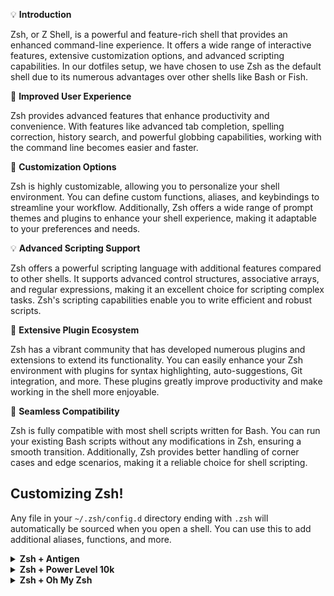 💡 **Introduction**

Zsh, or Z Shell, is a powerful and feature-rich shell that provides an enhanced command-line experience. It offers a wide range of interactive features, extensive customization options, and advanced scripting capabilities. In our dotfiles setup, we have chosen to use Zsh as the default shell due to its numerous advantages over other shells like Bash or Fish.

🚀 **Improved User Experience**

Zsh provides advanced features that enhance productivity and convenience. With features like advanced tab completion, spelling correction, history search, and powerful globbing capabilities, working with the command line becomes easier and faster.

🔧 **Customization Options**

Zsh is highly customizable, allowing you to personalize your shell environment. You can define custom functions, aliases, and keybindings to streamline your workflow. Additionally, Zsh offers a wide range of prompt themes and plugins to enhance your shell experience, making it adaptable to your preferences and needs.

💡 **Advanced Scripting Support**

Zsh offers a powerful scripting language with additional features compared to other shells. It supports advanced control structures, associative arrays, and regular expressions, making it an excellent choice for scripting complex tasks. Zsh's scripting capabilities enable you to write efficient and robust scripts.

🔋 **Extensive Plugin Ecosystem**

Zsh has a vibrant community that has developed numerous plugins and extensions to extend its functionality. You can easily enhance your Zsh environment with plugins for syntax highlighting, auto-suggestions, Git integration, and more. These plugins greatly improve productivity and make working in the shell more enjoyable.

🔗 **Seamless Compatibility**

Zsh is fully compatible with most shell scripts written for Bash. You can run your existing Bash scripts without any modifications in Zsh, ensuring a smooth transition. Additionally, Zsh provides better handling of corner cases and edge scenarios, making it a reliable choice for shell scripting.

## Customizing Zsh!

Any file in your `~/.zsh/config.d` directory ending with `.zsh` will automatically be sourced when you open a shell. You can use this to add additional aliases, functions, and more.

<details>
<summary><strong>Zsh + Antigen</strong></summary>

[Antigen](https://github.com/zsh-users/antigen) is a small set of functions that help you easily manage your shell (Zsh) plugins, called bundles. It is similar to bundles in a typical vim+pathogen setup.

To add Antigen as your plugin manager, execute the following command to download the latest stable version of Antigen into your home directory (check the [installation](https://github.com/zsh-users/antigen#installation) steps for more details):

```sh
curl -L git.io/antigen > ~/.antigen.zsh
```

Then, create the file `~/.zsh/config.d/antigen.zsh` with the following content:

```sh
source "${HOME}"/.antigen.zsh

antigen apply
```

This file will be automatically sourced.

</details>

<details>
<summary><strong>Zsh + Power Level 10k</strong></summary>

You can use [Power Level 10k](https://github.com/romkatv/powerlevel10k) as your Zsh theme by installing it and creating a custom file, e.g., `~/.zsh/config.d/p10k.zsh`, with the following content:

```sh
# Source Power Level 10k 💡
source /usr/share/zsh-theme-powerlevel10k/powerlevel10k.zsh-theme
# 💡

# To customize prompt, run `p10k configure` or edit ~/.p10k.zsh.
[ ! -f ~/.p10k.zsh ] || source ~/.p10k.zsh
```

This file will be automatically sourced.

</details>

<details>
<summary><strong>Zsh + Oh My Zsh</strong></summary>

To customize your dotfiles setup to use Oh My Zsh, you can follow these steps:

1. Install Oh My Zsh by running the following command in your terminal:

```shell
sh -c "$(curl -fsSL https://raw.github.com/ohmyzsh/ohmyzsh/master/tools/install.sh)"
```

2. Once Oh My Zsh is installed, you can create a custom file, e.g., `~/.zsh/config.d/oh-my-zsh.zsh`, with the following content:

```shell
# Load Oh My Zsh
export ZSH="/your/oh-my-zsh/path"

source "$ZSH/oh-my-zsh.sh"
```

Make sure to replace `/your/oh-my-zsh/path` with the actual path to your Oh My Zsh installation directory.

3. Additionally, you can customize your Oh My Zsh configuration by creating or modifying the `.zshrc` file in your home directory. This file will be automatically sourced when you open a shell.

4. Restart your terminal or open a new shell session to apply the changes. Oh My Zsh should now be active, and your customizations will take effect.

With these steps, you can easily integrate Oh My Zsh into your dotfiles setup and take advantage of its powerful features and community-driven plugins and themes.

Feel free to explore the Oh My Zsh documentation and customize your shell experience to suit your needs and preferences. Happy customizing! ✨🚀

</details>
